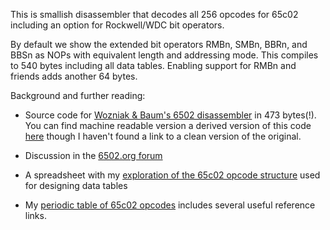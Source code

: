 This is smallish disassembler that decodes all 256 opcodes for 65c02
including an option for Rockwell/WDC bit operators.

By default we show the extended bit operators RMBn, SMBn, BBRn, and BBSn
as NOPs with equivalent length and addressing mode.   This compiles to 540 bytes
including all data tables.  Enabling support for RMBn and friends adds another 64 bytes.

Background and further reading:

- Source code for
[Wozniak & Baum's 6502 disassembler](https://www.applefritter.com/files/Apple1WozDrDobbsDisasm.pdf)
in 473 bytes(!).  You can find machine readable version a derived version of this code
[here](https://github.com/jblang/supermon64/blob/master/supermon64.asm) though I haven't found a link to
a clean version of the original.

- Discussion in the [6502.org forum](http://forum.6502.org/viewtopic.php?f=2&t=8147)

- A spreadsheet with my
    [exploration of the 65c02 opcode structure](https://docs.google.com/spreadsheets/d/1wf9PgigE5G9hAW63dF5ATjTwNdXEup0tbsFexUzrQEc/edit?gid=825377478#gid=825377478)
    used for designing data tables

- My [periodic table of 65c02 opcodes](https://patricksurry.github.io/periodic-65c02/)
includes several useful reference links.